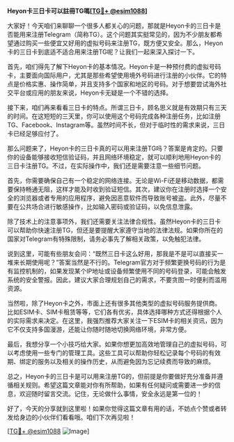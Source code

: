 **Heyon卡三日卡可以註冊TG嗎[[TG💪+ @esim1088](https://t.me/s/esim1088)]**

大家好！今天咱们来聊聊一个很多人都关心的问题，那就是Heyon卡的三日卡是否能用来注册Telegram（简称TG）。这个问题其实挺常见的，因为不少朋友都希望通过购买一些便宜又好用的虚拟号码来注册TG，既方便又安全。那么，Heyon卡的三日卡到底适不适合用来注册TG呢？让我们一起来深入探讨一下。

首先，咱们得先了解下Heyon卡的基本情况。Heyon卡是一种预付费的虚拟号码卡，主要面向国际用户，尤其是那些希望使用境外号码进行注册的小伙伴。它的特点是价格实惠、操作简单，并且支持多个国家和地区的号码。对于想要尝试海外社交平台或应用的朋友来说，Heyon卡无疑是一个不错的选择。

接下来，咱们再来看看三日卡的特点。所谓三日卡，顾名思义就是有效期只有三天的时间。在这短短的三天里，你可以使用这个号码完成各种注册任务，比如注册TG、Facebook、Instagram等。虽然时间不长，但对于临时性的需求来说，三日卡已经足够应付了。

那么问题来了，Heyon卡的三日卡真的可以用来注册TG吗？答案是肯定的。只要你的设备能够接收短信验证码，并且网络环境稳定，就可以顺利地用Heyon卡的三日卡注册TG。不过，在实际操作中，我们还是需要注意一些细节问题。

首先，你需要确保自己有一个稳定的网络连接。无论是Wi-Fi还是移动数据，都需要保持畅通无阻，这样才能及时收到验证短信。其次，建议你在注册时选择一个安全的浏览器或者专用的应用程序，避免因恶意软件而导致账号被盗。此外，尽量不要在公共场合进行敏感操作，比如输入密码或验证码，以免信息泄露。

除了技术上的注意事项外，我们还需要关注法律合规性。虽然Heyon卡的三日卡可以帮助你快速注册TG，但还是要提醒大家遵守当地的法律法规。如果你所在的国家对Telegram有特殊限制，请务必事先了解相关政策，以免触犯法律。

说到这里，可能有些朋友会问：“既然三日卡这么好用，那我是不是可以直接买一堆来长期使用呢？”答案当然是不行的。Telegram官方对于频繁更换号码的行为是有监控机制的，如果发现某个IP地址或设备频繁使用不同的号码登录，可能会触发系统的安全警报。因此，建议大家合理规划自己的需求，不要贪图一时便利而滥用资源。

当然啦，除了Heyon卡之外，市面上还有很多其他类型的虚拟号码服务提供商。比如ESIM卡、SIM卡租赁等等，它们各有优劣，具体选择哪种方式还得根据个人的实际需求来决定。在这里，我强烈推荐大家关注一下ESIM卡的相关资讯，因为它不仅支持多国漫游，还能让你随时随地切换网络环境，非常方便。

最后，我想分享一个小技巧给大家。如果你想更加高效地管理自己的虚拟号码，可以考虑使用一些专门的管理工具。这些工具可以帮助你轻松记录每个号码的有效期、绑定的服务以及相关的操作历史，从而避免因为忘记续费而导致的麻烦。

总之，Heyon卡的三日卡是可以用来注册TG的，但前提是你要做好充分准备并遵循相关规则。希望这篇文章能对你有所帮助，如果有任何疑问或需要进一步的信息，欢迎随时留言交流。记住，无论做什么事情，安全永远是第一位的！

好了，今天的分享就到这里啦！如果你觉得这篇文章有用的话，不妨点个赞或者转发给身边的小伙伴们看看哦。咱们下次再见啦！

[[TG💪+ @esim1088](https://t.me/s/esim1088) ![Image](https://i.postimg.cc/4NQfJmqS/Snipaste-2025-05-13-00-14-12.png)]